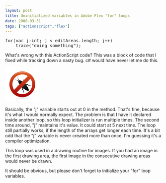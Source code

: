 ```yaml
---
layout: post
title: Uninitialized variables in Adobe Flex "for" loops
date: 2008-03-31
tags: ["actionscript","flex"]
---
```


<pre class="javascript" name="code">for(var j:int; j < editAreas.length; j++)
    trace(&quot;doing something&quot;);</pre>

What's wrong with this ActionScript code? This was a block of code that I fixed while tracking down a nasty bug. c# would have never let me do this.

![image](no-bugs.png)

Basically, the &quot;j&quot; variable starts out at 0 in the method. That's fine, because it's what I would normally expect. The problem is that I have it declared inside another loop, so this loop initializer is run multiple times. The second time around, &quot;j&quot; maintains it's value. It could start at 5 next time. The loop still partially works, if the length of the arrays get longer each time. It's a bit odd that the &quot;j&quot; variable is never created more than once. I'm guessing it's a compiler optimization.

This loop was used in a drawing routine for images. If you had an image in the first drawing area, the first image in the consecutive drawing areas would never be drawn.

It should be obvious, but please don't forget to initialize your &quot;for&quot; loop variables.